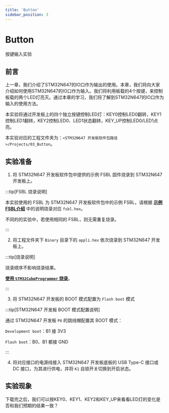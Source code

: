 ```yaml
---
title: 'Button'
sidebar_position: 3
---
```


# Button

按键输入实验

## 前言

上一章，我们介绍了STM32N647的IO口作为输出的使用。本章，我们将向大家介绍如何使用STM32N647的IO口作为输入。我们将利用板载的4个按键，来控制板载的两个LED灯亮灭。通过本章的学习，我们将了解到STM32N647的IO口作为输入的使用方法。

本实验将通过开发板上的四个独立按键控制LED灯：KEY0控制LED0翻转，KEY1控制LED1翻转，KEY2控制LED0、LED1状态翻转，KEY_UP控制LED0/LED1点亮。

本实验对应的工程文件夹为：`<STM32N647 开发板软件包路径>/Projects/03_Button`。

## 实验准备

1. 将 STM32N647 开发板软件包中提供的示例 FSBL 固件烧录到 STM32N647 开发板上。

:::tip[FSBL 烧录说明]

本实验使用的 FSBL 为 STM32N647 开发板软件包中的示例 FSBL，请根据 [**示例 FSBL介绍**](../start-guide/software-package/software-package.md#fsbl) 中的说明烧录对应 `fsbl.hex`。

不同的的实验中，若使用相同的 FSBL，则无需重复烧录。

:::

2. 将工程文件夹下 `Binary` 目录下的 `appli.hex` 依次烧录到 STM32N647 开发板上。

:::tip[烧录说明]

烧录顺序不影响烧录结果。

[**使用 `STM32CubeProgrammer` 烧录**](../start-guide/start-development/step-by-step.md#step-3-使用-stm32cubeprogrammer-烧录)。

:::

3. 将 STM32N647 开发板的 BOOT 模式配置为 `Flash boot` 模式

:::tip[STM32N647 开发板 BOOT 模式配置说明]

通过 STM32N647 开发板 `P6` 的跳线帽配置其 BOOT 模式：

`Development boot`：B1 接 3V3

`Flash boot`：B0、B1 都接 GND

:::

4. 将对应接口的电源线接入 STM32N647 开发板底板的 USB Type-C 接口或 DC 接口，为其进行供电，并将 `K1` 自锁开关切换到开启状态。

## 实验现象

下载完之后，我们可以按KEY0、KEY1、KEY2和KEY_UP来看看LED灯的变化是否和我们预期的结果一致？